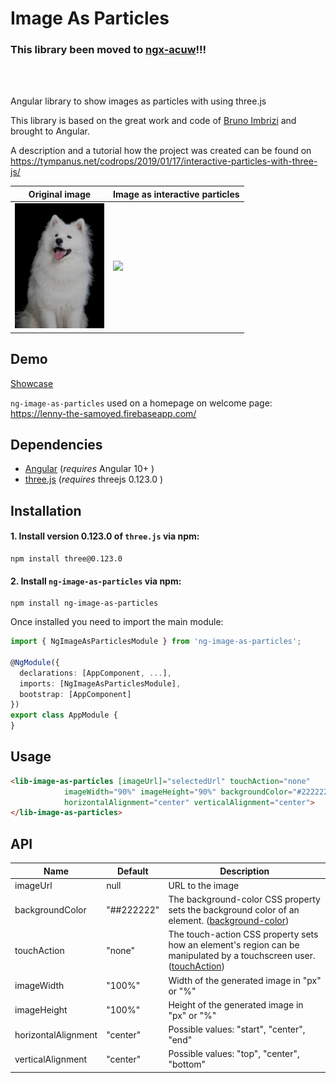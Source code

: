 # Image As Particles

<h3>This library been moved to <a href="https://github.com/windmichael/ngx-acuw">ngx-acuw</a>!!!</h3>
</br>
</br>

Angular library to show images as particles with using three.js

This library is based on the great work and code of [Bruno Imbrizi](https://github.com/brunoimbrizi/) and brought to Angular.

A description and a tutorial how the project was created can be found on https://tympanus.net/codrops/2019/01/17/interactive-particles-with-three-js/ 

| Original image  | Image as interactive particles | 
| ------ | ------------------ | 
| ![image](projects/ng-showcase/src/assets/dog.png) | ![](example.gif) | 

## Demo

[Showcase](https://windmichael.github.io/ng-image-as-particles/)

`ng-image-as-particles` used on a homepage on welcome page: https://lenny-the-samoyed.firebaseapp.com/


## Dependencies
* [Angular](https://angular.io) (*requires* Angular 10+ )
* [three.js](https://threejs.org) (*requires* threejs 0.123.0 )

## Installation
#### 1. Install version 0.123.0 of `three.js` via npm:
```
npm install three@0.123.0
```

#### 2. Install `ng-image-as-particles` via npm:
```
npm install ng-image-as-particles
```
Once installed you need to import the main module:
```typescript
import { NgImageAsParticlesModule } from 'ng-image-as-particles';

@NgModule({
  declarations: [AppComponent, ...],
  imports: [NgImageAsParticlesModule],  
  bootstrap: [AppComponent]
})
export class AppModule {
}
```


## Usage
```html
<lib-image-as-particles [imageUrl]="selectedUrl" touchAction="none"
            imageWidth="90%" imageHeight="90%" backgroundColor="#222222"
            horizontalAlignment="center" verticalAlignment="center">
</lib-image-as-particles>
```

## API
| Name  | Default | Description |
| ----- | ------- | ----------- |
| imageUrl | null | URL to the image |
| backgroundColor | "##222222" | The background-color CSS property sets the background color of an element. ([background-color](https://developer.mozilla.org/en-US/docs/Web/CSS/background-color)) |
| touchAction | "none" | The touch-action CSS property sets how an element's region can be manipulated by a touchscreen user. ([touchAction](https://developer.mozilla.org/en-US/docs/Web/CSS/touch-action)) |
| imageWidth | "100%" | Width of the generated image in "px" or "%" |
| imageHeight | "100%" | Height of the generated image in "px" or "%" |
| horizontalAlignment | "center" | Possible values: "start", "center", "end" |
| verticalAlignment | "center" | Possible values: "top", "center", "bottom" |

